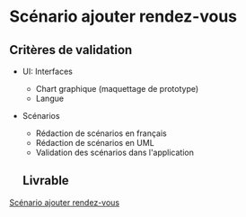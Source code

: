 # Scénario ajouter rendez-vous

## Critères de validation
- UI: Interfaces
  - Chart graphique (maquettage de prototype)
  - Langue
- Scénarios
  - Rédaction de scénarios en français
  - Rédaction de scénarios en UML
  - Validation des scénarios dans l'application
 
  ## Livrable

[Scénario ajouter rendez-vous](https://docs.google.com/presentation/d/1kMBm9piDxl0KFJjdV537nE7XUjuuNi4q/edit?usp=sharing&ouid=109910539235530474628&rtpof=true&sd=true)
